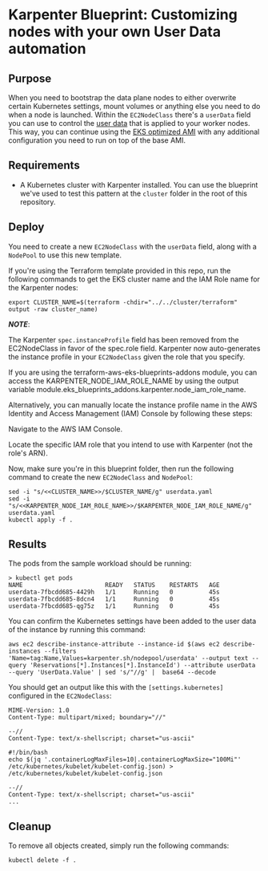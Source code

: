# Karpenter Blueprint: Customizing nodes with your own User Data automation

## Purpose
When you need to bootstrap the data plane nodes to either overwrite certain Kubernetes settings, mount volumes or anything else you need to do when a node is launched. Within the `EC2NodeClass` there's a `userData` field you can use to control the [user data](https://docs.aws.amazon.com/AWSEC2/latest/UserGuide/user-data.html) that is applied to your worker nodes. This way, you can continue using the [EKS optimized AMI](https://docs.aws.amazon.com/eks/latest/userguide/eks-optimized-ami.html) with any additional configuration you need to run on top of the base AMI.

## Requirements

* A Kubernetes cluster with Karpenter installed. You can use the blueprint we've used to test this pattern at the `cluster` folder in the root of this repository.

## Deploy
You need to create a new `EC2NodeClass` with the `userData` field, along with a `NodePool` to use this new template.

If you're using the Terraform template provided in this repo, run the following commands to get the EKS cluster name and the IAM Role name for the Karpenter nodes:

```
export CLUSTER_NAME=$(terraform -chdir="../../cluster/terraform" output -raw cluster_name)

```

***NOTE***: 

The Karpenter `spec.instanceProfile` field has been removed from the EC2NodeClass in favor of the spec.role field. Karpenter now auto-generates the instance profile in your `EC2NodeClass` given the role that you specify.

If you are using the terraform-aws-eks-blueprints-addons module, you can  access the KARPENTER_NODE_IAM_ROLE_NAME by using the output variable module.eks_blueprints_addons.karpenter.node_iam_role_name.

Alternatively, you can manually locate the instance profile name in the AWS Identity and Access Management (IAM) Console by following these steps:

Navigate to the AWS IAM Console.

Locate the specific IAM role that you intend to use with Karpenter (not the role's ARN).

Now, make sure you're in this blueprint folder, then run the following command to create the new `EC2NodeClass` and `NodePool`:

```
sed -i "s/<<CLUSTER_NAME>>/$CLUSTER_NAME/g" userdata.yaml
sed -i "s/<<KARPENTER_NODE_IAM_ROLE_NAME>>/$KARPENTER_NODE_IAM_ROLE_NAME/g" userdata.yaml
kubectl apply -f .
```

## Results
The pods from the sample workload should be running:

```
> kubectl get pods
NAME                       READY   STATUS    RESTARTS   AGE
userdata-7fbcdd685-4429h   1/1     Running   0          45s
userdata-7fbcdd685-8dcn4   1/1     Running   0          45s
userdata-7fbcdd685-qg75z   1/1     Running   0          45s
```

You can confirm the Kubernetes settings have been added to the user data of the instance by running this command:

```
aws ec2 describe-instance-attribute --instance-id $(aws ec2 describe-instances --filters 'Name=tag:Name,Values=karpenter.sh/nodepool/userdata' --output text --query 'Reservations[*].Instances[*].InstanceId') --attribute userData --query 'UserData.Value' | sed 's/"//g' |  base64 --decode
```

You should get an output like this with the `[settings.kubernetes]` configured in the `EC2NodeClass`:

```
MIME-Version: 1.0
Content-Type: multipart/mixed; boundary="//"

--//
Content-Type: text/x-shellscript; charset="us-ascii"

#!/bin/bash
echo $(jq '.containerLogMaxFiles=10|.containerLogMaxSize="100Mi"' /etc/kubernetes/kubelet/kubelet-config.json) > /etc/kubernetes/kubelet/kubelet-config.json

--//
Content-Type: text/x-shellscript; charset="us-ascii"
...
```

## Cleanup
To remove all objects created, simply run the following commands:

```
kubectl delete -f .
```